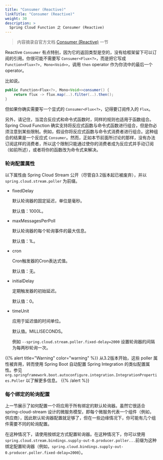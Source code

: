 ```yaml
---
title: "Consumer (Reactive)"
linkTitle: "Consumer (Reactive)"
weight: 30
description: >
  Spring Cloud Function 之 Consumer (Reactive)
---
```


> 内容摘录自官方文档 [Consumer (Reactive)](https://docs.spring.io/spring-cloud-stream/docs/current/reference/html/spring-cloud-stream.html#_consumer_reactive) 一节

Reactive `Consumer` 有点特别，因为它的返回类型是空的，没有给框架留下可以订阅的引用。你很可能不需要写 `Consumer<Flux<?>`，而是把它写成 `Function<Flux<?>, Mono<Void>>`，调用 `then` operator 作为你流中的最后一个 operator。

比如说。

```java
public Function<Flux<?>, Mono<Void>>consumer() {
	return flux -> flux.map(..).filter(..).then();
}
```

但如果你确实需要写一个显式的 `Consumer<Flux<?>`，记得要订阅传入的 `Flux`。

另外，请记住，当混合反应式和命令式函数时，同样的规则也适用于函数组合。Spring Cloud Function 确实支持将反应式函数与命令式函数进行组合，但是你必须注意到某些限制。例如，假设你将反应式函数与命令式消费者进行组合。这种组合的结果是一个反应式 `Consumer`。然而，正如本节前面所讨论的那样，没有办法订阅这样的消费者，所以这个限制只能通过使你的消费者成为反应式并手动订阅（如前所述），或者将你的函数改为命令式来解决。



### 轮询配置属性
以下属性由 Spring Cloud Stream 公开（尽管自3.2版本起已被废弃），并以 `spring.cloud.stream.poller` 为前缀。

- fixedDelay

  默认轮询器的固定延迟，单位是毫秒。

  默认值：1000L。

- maxMessagesPerPoll
  
  默认轮询器的每个轮询事件的最大信息。

  默认值：1L。

- cron

  Cron触发器的Cron表达式值。

  默认值：无。

- initialDelay

  定期触发器的初始延迟。

  默认值：0。

- timeUnit

  应用于延迟值的时间单位。

  默认值。MILLISECONDS。

  例如 `--spring.cloud.stream.poller.fixed-delay=2000` 设置轮询器的间隔为每两秒轮询一次。



{{% alert title="Warning" color="warning" %}}
从3.2版本开始，这些 poller 属性被弃用，转而使用 Spring Boot 自动配置 Spring Integration 的类似配置属性。参见`org.springframework.boot.autoconfigure.integration.IntegrationProperties.Poller` 以了解更多信息。
{{% /alert %}}



### 每个绑定的轮询配置

上一节展示了如何配置一个将应用于所有绑定的默认轮询器。虽然它很适合 spring-cloud-stream 设计的微服务模型，即每个微服务代表一个组件（例如，供应商），因此默认轮询器配置就足够了，但在一些边缘情况下，你可能有几个组件需要不同的轮询配置。

在这种情况下，请使用按绑定方式配置轮询器。在这种情况下，你可以使用 `spring.cloud.stream.bindings.supply-out-0.producer.poller...`前缀为这种绑定配置轮询器（例如，`spring.cloud.bindings.supply-out-0.producer.poller.fixed-delay=2000`）。

